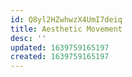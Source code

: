 ```yaml
---
id: Q8yl2HZwhwzX4UmI7deiq
title: Aesthetic Movement
desc: ''
updated: 1639759165197
created: 1639759165197
---
```


